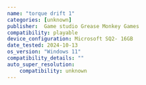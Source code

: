 ```yaml
---
name: "torque drift 1"
categories: [unknown]
publisher:  Game studio Grease Monkey Games
compatibility: playable
device_configuration: Microsoft SQ2- 16GB
date_tested: 2024-10-13
os_version: "Windows 11"
compatibility_details: ""
auto_super_resolution:
    compatibility: unknown
---
```

